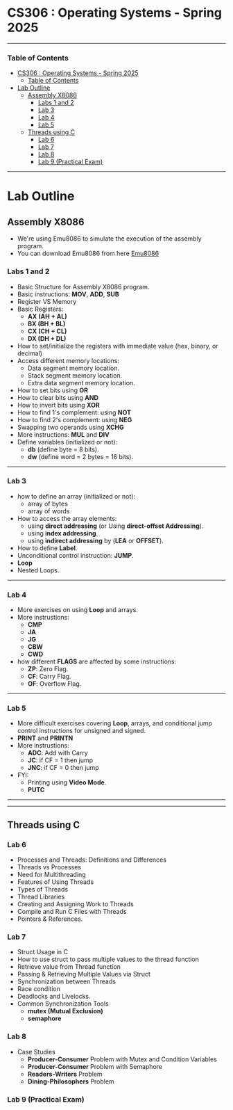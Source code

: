 # CS306 : Operating Systems - Spring 2025

---

<!-- @import "[TOC]" {cmd="toc" depthFrom=1 depthTo=6 orderedList=false} -->

<!-- code_chunk_output -->
### Table of Contents
- [CS306 : Operating Systems - Spring 2025](#cs306--operating-systems---spring-2025)
    - [Table of Contents](#table-of-contents)
- [Lab Outline](#lab-outline)
  - [Assembly X8086](#assembly-x8086)
    - [Labs 1 and 2](#labs-1-and-2)
    - [Lab 3](#lab-3)
    - [Lab 4](#lab-4)
    - [Lab 5](#lab-5)
  - [Threads using C](#threads-using-c)
    - [Lab 6](#lab-6)
    - [Lab 7](#lab-7)
    - [Lab 8](#lab-8)
    - [Lab 9 (Practical Exam)](#lab-9-practical-exam)

<!-- /code_chunk_output -->

***

# Lab Outline

## Assembly X8086

- We're using Emu8086 to simulate the execution of the assembly program.
- You can download Emu8086 from here
 [Emu8086](https://archive.org/details/Emu8086V408r11)

### Labs 1 and 2

- Basic Structure for Assembly X8086 program.
- Basic instructions: **MOV**, **ADD**, **SUB**
- Register VS Memory
- Basic Registers:
  - **AX (AH + AL)**
  - **BX (BH + BL)**
  - **CX (CH + CL)**
  - **DX (DH + DL)**
- How to set/initialize the registers with immediate value (hex, binary, or decimal)
- Access different memory locations:
  - Data segment memory location.
  - Stack segment memory location.
  - Extra data segment memory location.
- How to set bits using **OR**
- How to clear bits using **AND**
- How to invert bits using **XOR**
- How to find 1's complement: using **NOT**
- How to find 2's complement: using **NEG**
- Swapping two operands using **XCHG**
- More instructions: **MUL** and **DIV**
- Define variables (initialized or not):
  - **db** (define byte = 8 bits).
  - **dw** (define word = 2 bytes = 16 bits).

***

### Lab 3

- how to define an array (initialized or not):
  - array of bytes
  - array of words
- How to access the array elements:
  - using **direct addressing** (or Using **direct-offset Addressing**).
  - using **index addressing**.
  - using **indirect addressing** by (**LEA** or **OFFSET**).
- How to define **Label**.
- Unconditional control instruction: **JUMP**.
- **Loop**
- Nested Loops.

***

### Lab 4

- More exercises on using **Loop** and arrays.
- More instrustions:
  - **CMP**
  - **JA**
  - **JG**
  - **CBW**
  - **CWD**
- how different **FLAGS** are affected by some instructions:
  - **ZP**: Zero Flag.
  - **CF**: Carry Flag.
  - **OF**: Overflow Flag.

***

### Lab 5

- More difficult exercises covering **Loop**,  arrays, and conditional jump control instructions for unsigned and signed.
- **PRINT** and **PRINTN**
- More instrustions:
  - **ADC**: Add with Carry
  - **JC**: if CF = 1 then jump
  - **JNC**: if CF = 0 then jump
- FYI:
  - Printing using **Video Mode**.
  - **PUTC**

***
***

## Threads using C

### Lab 6

- Processes and Threads: Definitions and Differences
- Threads vs Processes
- Need for Multithreading
- Features of Using Threads
- Types of Threads
- Thread Libraries
- Creating and Assigning Work to Threads
- Compile and Run C Files with Threads
- Pointers & References.

### Lab 7
- Struct Usage in C
- How to use struct to pass multiple values to the thread function
- Retrieve value from Thread function
- Passing & Retrieving Multiple Values via Struct
- Synchronization between Threads
- Race condition
- Deadlocks and Livelocks.
- Common Synchronization Tools
  - **mutex (Mutual Exclusion)**
  - **semaphore**

### Lab 8
- Case Studies
  - **Producer-Consumer** Problem with Mutex and Condition Variables
  - **Producer-Consumer** Problem with Semaphore
  - **Readers-Writers** Problem
  - **Dining-Philosophers** Problem

### Lab 9 (Practical Exam)